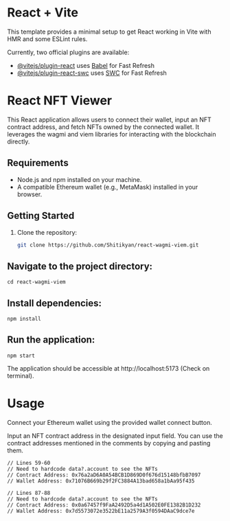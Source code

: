 # React + Vite

This template provides a minimal setup to get React working in Vite with HMR and some ESLint rules.

Currently, two official plugins are available:

- [@vitejs/plugin-react](https://github.com/vitejs/vite-plugin-react/blob/main/packages/plugin-react/README.md) uses [Babel](https://babeljs.io/) for Fast Refresh
- [@vitejs/plugin-react-swc](https://github.com/vitejs/vite-plugin-react-swc) uses [SWC](https://swc.rs/) for Fast Refresh

# React NFT Viewer

This React application allows users to connect their wallet, input an NFT contract address, and fetch NFTs owned by the connected wallet. It leverages the wagmi and viem libraries for interacting with the blockchain directly.

## Requirements

- Node.js and npm installed on your machine.
- A compatible Ethereum wallet (e.g., MetaMask) installed in your browser.

## Getting Started

1. Clone the repository:

   ```bash
   git clone https://github.com/Shitikyan/react-wagmi-viem.git
   ```

## Navigate to the project directory:

```
cd react-wagmi-viem
```

## Install dependencies:

```
npm install
```

## Run the application:

```
npm start
```

The application should be accessible at http://localhost:5173 (Check on terminal).

# Usage

Connect your Ethereum wallet using the provided wallet connect button.

Input an NFT contract address in the designated input field. You can use the contract addresses mentioned in the comments by copying and pasting them.

```
// Lines 59-60
// Need to hardcode data?.account to see the NFTs
// Contract Address: 0x76a2aD6A0A54BCB1D869D0f676d15148bfbB7097
// Wallet Address: 0x71076B669b29f2FC3884A13bad658a1bAa95f435
```

```
// Lines 87-88
// Need to hardcode data?.account to see the NFTs
// Contract Address: 0x0a67457f9FaA2492D5a4d1A502E0FE1382B1D232
// Wallet Address: 0x7d5573072e3522bE11a2579A3f0594DAaC9dce7e
```
